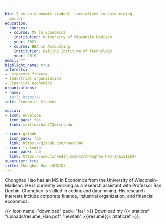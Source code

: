 ```yaml
---

bio: I am an economic student, specialized in data mining
  matter.
education:
  courses:
  - course: MS in Economics
    institution: University of Wisconsin Madison
    year: 2021
  - course: BBA in Accounting
    institution: Beijing Institute of Technology
    year: 2019
email: ""
highlight_name: true
interests:
- Corporate finance
- Industrial organization
- Financial economics
organizations:
- name: 
  #url: https://
role: Economics Student

social:
- icon: envelope
  icon_pack: fas
  link: mailto:chao27@wisc.edu

- icon: github
  icon_pack: fab
  link: https://github.com/haoch000
- icon: linkedin
  icon_pack: fab
  link: https://www.linkedin.com/in/chonghao-hao-3ba1511b4/
superuser: true
title: Chonghao Hao (郝崇皓)
---
```

Chonghao Hao has an MS in Economics from the University of Wisconsin-Madison. He is currently working as a research assistant with Professor Ran Duchin. Chonghao is skilled in coding and data mining. His research interests include corporate finance, industrial organization, and financial economics.

{{< icon name="download" pack="fas" >}} Download my {{< staticref "uploads/resume_Hao.pdf" "newtab" >}}resumé{{< /staticref >}}.
